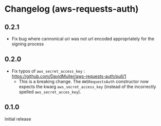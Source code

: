 Changelog (aws-requests-auth)
==================

0.2.1
------------------
- Fix bug where cannonical uri was not url encoded appropriately for the signing process


0.2.0
------------------
- Fix typos of `aws_secret_access_key` : https://github.com/DavidMuller/aws-requests-auth/pull/1
    - This is a breaking change. The `AWSRequestsAuth` constructor now expects the kwarg `aws_secret_access_key` (instead of the incorrectly spelled `aws_secret_acces_key`).


0.1.0
------------------
Initial release
